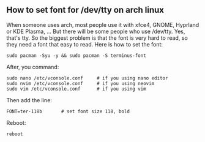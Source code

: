 ## How to set font for /dev/tty on arch linux

When someone uses arch, most people use it with xfce4, GNOME, Hyprland or KDE Plasma, ... But there will be some people who use /dev/tty. Yes, that's tty. So the biggest problem is that the font is very hard to read, so they need a font that easy to read. Here is how to set the font:  

```
sudo pacman -Syu -y && sudo pacman -S terminus-font
```

After, you command:
```
sudo nano /etc/vconsole.conf     # if you using nano editor
sudo nvim /etc/vconsole.conf     # if you using neovim
sudo vim /etc/vconsole.conf      # if you using vim
```

Then add the line:
```
FONT=ter-118b       # set font size 118, bold
```

Reboot:
```
reboot
```